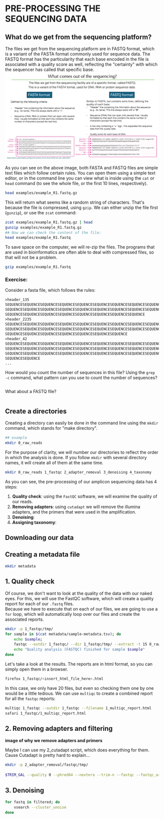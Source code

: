 # PRE-PROCESSING THE SEQUENCING DATA
## What do we get from the sequencing platform?
The files we get from the sequencing platform are in FASTQ format, which is a variant of the FASTA format commonly used for sequence data. The FASTQ format has the particularity that each base encoded in the file is associated with a quality score as well, reflecting the "certainty" with which the sequencer has called that specific base.         
![Fasta and Fastq file difference explanation.](./images/sequencing_data.png)     

As you can see on the above image, both FASTA and FASTQ files are simple text files which follow certain rules. You can open them using a simple text editor, or in the command line you can view what is inside using the `cat` or `head` command (to see the whole file, or the first 10 lines, respectively). 

```bash
head examples/example_R1.fastq.gz
```

This will return what seems like a random string of characters. That's because the file is compressed, using `gzip`. We can either unzip the file first (`gunzip`), or use the `zcat` command:

```bash
zcat examples/example_R1.fastq.gz | head
gunzip examples/example_R1.fastq.gz
## Now we can check the content of the file:
head examples/example_R1.fastq
```

To save space on the computer, we will re-zip the files. The programs that are used in bioinformatics are often able to deal with compressed files, so that will not be a problem. 

```bash
gzip examples/example_R1.fastq
```

### Exercise:
Consider a fasta file, which follows the rules:
```
>header_135
SEQUENCESEQUENCESEQUENCESEQUENCESEQUENCESEQUENCESEQUENCESEQUENCESEQUENCESEQUENCESEQUENCESEQUENCESEQUENCESEQUENCE
SEQUENCESEQUENCESEQUENCESEQUENCESEQUENCESEQUENCESEQUENCESEQUENCESEQUENCESEQUENCESEQUENCESEQUENCESEQUENCESEQUENCE
SEQUENCESEQUENCESEQUENCESEQUENCESEQUENCESEQUENCESEQUENCESEQUENCE
>header_2235
SEQUENCESEQUENCESEQUENCESEQUENCESEQUENCESEQUENCESEQUENCESEQUENCESEQUENCESEQUENCESEQUENCESEQUENCESEQUENCESEQUENCE
SEQUENCESEQUENCESEQUENCESEQUENCESEQUENCESEQUENCESEQUENCESEQUENCESEQUENCESEQUENCESEQUENCESEQUENCESEQUENCESEQUENCE
SEQUENCESEQUENCESEQUENCESEQUENCESEQUENCESEQUENCESEQUENCE
>header_42
SEQUENCESEQUENCESEQUENCESEQUENCESEQUENCESEQUENCESEQUENCESEQUENCESEQUENCESEQUENCESEQUENCESEQUENCESEQUENCESEQUENCE
SEQUENCESEQUENCESEQUENCESEQUENCESEQUENCESEQUENCESEQUENCESEQUENCESEQUENCESEQUENCESEQUENCESEQUENCESEQUENCESEQUENCE
SEQUENCESEQUENCESEQUENCESEQUENCESEQUENCESEQUENCESEQUENCESEQUENCESEQUENCESEQUENCESEQUENCESEQUENCESEQUENCESEQUENCE
SEQUENCESEQUENCE
...
```

How would you count the number of sequences in this file? Using the `grep -c` command, what pattern can you use to count the number of sequences?

```bash

```

What about a FASTQ file? 

```bash

```

## Create a directories
Creating a directory can easily be done in the command line using the `mkdir` command, which stands for "make directory".       
```bash
## example
mkdir 0_raw_reads
```

For the purpose of clarity, we will number our directories to reflect the order in which the analysis is done. If you follow `mkdir` with several directory names, it will create all of them at the same time.         

```bash
mkdir 0_raw_reads 1_fastqc 2_adapter_removal 3_denoising 4_taxonomy
```

As you can see, the pre-processing of our amplicon sequencing data has 4 steps:         
1. **Quality check**: using the `FastQC` software, we will examine the quality of our reads.      
2. **Removing adapters**: using `cutadapt` we will remove the illumina adapters, and the primers that were used in the amplification.      
3. **Denoising**:        
4. **Assigning taxonomy**:      

## Downloading our data

## Creating a metadata file

```bash
mkdir metadata

```

## 1. Quality check
Of course, we don't want to look at the quality of the data with our naked eyes. For this, we will use the FastQC software, which will create a quality report for each of our `.fastq` files.      
Because we have to execute that on each of our files, we are going to use a `for` loop, which will automatically loop over our files and create the associated reports. 

```bash
mkdir -p 1_fastqc/tmp/
for sample in $(cat metadata/sample-metadata.tsv); do
    echo $sample;
    fastqc --outdir 1_fastqc/ --dir 1_fastqc/tmp/ --extract -t 15 0_raw_reads/$sample*R1* 0_raw_reads/$sample*R2*
    echo "Quality analysis (FASTQC) finished for sample $sample"
done
```

Let's take a look at the results. The reports are in html format, so you can simply open them in a browser. 

```bash
firefox 1_fastqc/<insert_html_file_here>.html
```

In this case, we only have 20 files, but even so checking them one by one would be a little tedious. We can use `multiqc` to create a combined report for all the `fastqc` reports:

```bash
multiqc 1_fastqc --outdir 1_fastqc --filename 1_multiqc_report.html
safari 1_fastqc/1_multiqc_report.html
```

## 2. Removing adapters and filtering
**image of why we remove adapters and primers**

Maybe I can use my 2_cutadapt script, which does everything for them. Cause Cutadapt is pretty hard to explain... 
```bash
mkdir -p 2_adapter_removal/fastqc/tmp/

$TRIM_GAL --quality 0 --phred64 --nextera --trim-n --fastqc --fastqc_args "--outdir 2_adapter_removal/trim_galore/fastqc --dir 2_adapter_removal/trim_galore/fastqc/tmp/ --extract -t 15" --output_dir 2_adapter_removal/trim_galore/ --paired 0_raw_reads/*fastq.gz


```

## 3. Denoising

```bash
for fastq in filtered; do
    vsearch --cluster_unoise 
done
```